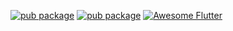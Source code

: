 [![pub package](https://img.shields.io/badge/iamvpa-FPS%20Coder-green)](https://pub.dartlang.org/packages/flutter_tags)
[![pub package](https://img.shields.io/badge/pub-0.4.8+2-orange.svg)](https://pub.dartlang.org/packages/flutter_tags)
[![Awesome Flutter](https://img.shields.io/badge/Awesome-Flutter-blue.svg?longCache=true&style=flat-square)](https://github.com/Solido/awesome-flutter#ui)
